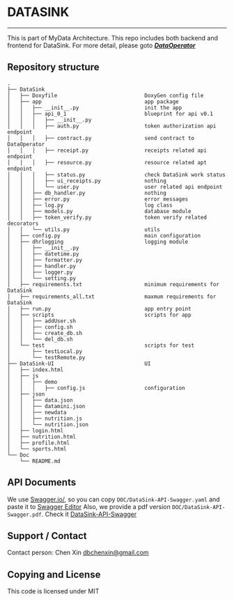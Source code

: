 # DATASINK

---

This is part of MyData Architecture. This repo includes both backend and frontend for DataSink. 
For more detail, please goto [***DataOperator***](https://github.com/dhrproject/mydataoperator)

## Repository structure
```
.
├── DataSink
│   ├── Doxyfile                            DoxyGen config file
│   ├── app                                 app package
│   │   ├── __init__.py                     init the app
│   │   ├── api_0_1                         blueprint for api v0.1
│   │   │   ├── __init__.py                 
│   │   │   ├── auth.py                     token authorization api endpoint
│   │   │   ├── contract.py                 send contract to DataOperator
│   │   │   ├── receipt.py                  receipts related api endpoint
│   │   │   ├── resource.py                 resource related apt endpoint
│   │   │   ├── status.py                   check DataSink work status
│   │   │   ├── ui_receipts.py              nothing
│   │   │   └── user.py                     user related api endpoint
│   │   ├── db_handler.py                   nothing
│   │   ├── error.py                        error messages
│   │   ├── log.py                          log class
│   │   ├── models.py                       database module
│   │   ├── token_verify.py                 token verify related decorators
│   │   └── utils.py                        utils
│   ├── config.py                           main configuration
│   ├── dhrlogging                          logging module
│   │   ├── __init__.py
│   │   ├── datetime.py
│   │   ├── formatter.py
│   │   ├── handler.py
│   │   ├── logger.py
│   │   └── setting.py
│   ├── requirements.txt                    minimum requirements for DataSink
│   ├── requirements_all.txt                maxmum requirements for DataSink
│   ├── run.py                              app entry point
│   ├── scripts                             scripts for app
│   │   ├── addUser.sh
│   │   ├── config.sh
│   │   ├── create_db.sh
│   │   └── del_db.sh
│   └── test                                scripts for test
│       ├── testLocal.py
│       └── testRemote.py
├── DataSink-UI                             UI
│   ├── index.html
│   ├── js
│   │   ├── demo
│   │   │   ├── config.js                   configuration
│   ├── json
│   │   ├── data.json
│   │   ├── datamini.json
│   │   ├── newdata
│   │   ├── nutrition.js
│   │   └── nutrition.json
│   ├── login.html
│   ├── nutrition.html
│   ├── profile.html
│   └── sports.html
└── Doc
    └── README.md
```

## API Documents
We use [Swagger.io/](http://swagger.io/), so you can copy ```DOC/DataSink-API-Swagger.yaml``` and paste it to [Swagger Editor](http://editor.swagger.io/) 
Also, we provide a pdf version ```DOC/DataSink-API-Swagger.pdf```. Check it [DataSink-API-Swagger](https://github.com/dhrproject/mydatasink/blob/master/DOC/DataSink-API-Swagger.pdf)

## Support / Contact 
Contact person: Chen Xin <dbchenxin@gmail.com>

## Copying and License
This code is licensed under MIT






